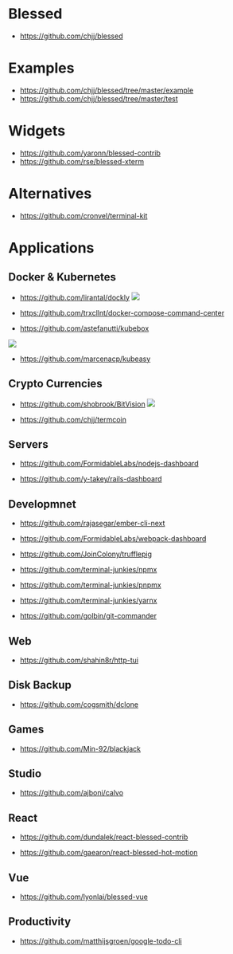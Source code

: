 # Blessed

* https://github.com/chjj/blessed

# Examples

* https://github.com/chjj/blessed/tree/master/example
* https://github.com/chjj/blessed/tree/master/test

# Widgets

* https://github.com/yaronn/blessed-contrib
* https://github.com/rse/blessed-xterm

# Alternatives

* https://github.com/cronvel/terminal-kit

# Applications

## Docker & Kubernetes

* https://github.com/lirantal/dockly
![](https://cloud.githubusercontent.com/assets/316371/25682867/c5212216-3027-11e7-8f36-72d38516d2af.gif)

* https://github.com/trxcllnt/docker-compose-command-center

* https://github.com/astefanutti/kubebox
<img align="center" src="https://astefanutti.github.io/kubebox/kubebox.png">

* https://github.com/marcenacp/kubeasy

## Crypto Currencies

* https://github.com/shobrook/BitVision
![](https://github.com/shobrook/BitVision/raw/master/resources/demo.png)

* https://github.com/chjj/termcoin

## Servers

* https://github.com/FormidableLabs/nodejs-dashboard


* https://github.com/y-takey/rails-dashboard

## Developmnet

* https://github.com/rajasegar/ember-cli-next

* https://github.com/FormidableLabs/webpack-dashboard

* https://github.com/JoinColony/trufflepig

* https://github.com/terminal-junkies/npmx
* https://github.com/terminal-junkies/pnpmx
* https://github.com/terminal-junkies/yarnx

* https://github.com/golbin/git-commander

## Web

* https://github.com/shahin8r/http-tui

## Disk Backup

* https://github.com/cogsmith/dclone

## Games

* https://github.com/Min-92/blackjack

## Studio

* https://github.com/ajboni/calvo

## React

* https://github.com/dundalek/react-blessed-contrib

* https://github.com/gaearon/react-blessed-hot-motion

## Vue

* https://github.com/lyonlai/blessed-vue

## Productivity

* https://github.com/matthijsgroen/google-todo-cli
